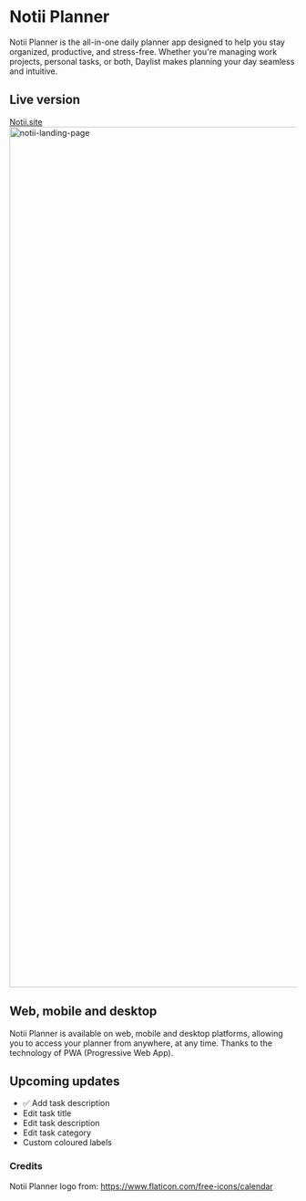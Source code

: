 # Notii Planner
Notii Planner is the all-in-one daily planner app designed to help you stay organized, productive, and stress-free. Whether you're managing work projects, personal tasks, or both, Daylist makes planning your day seamless and intuitive.

## Live version
[Notii.site](https://notii.site/)
<img width="1509" alt="notii-landing-page" src="https://github.com/kevinhellos/notii-planner/assets/126497052/c4911797-7739-4399-8ac5-a2aae1837570">


## Web, mobile and desktop
Notii Planner is available on web, mobile and desktop platforms, allowing you to access your planner from anywhere, at any time. 
Thanks to the technology of PWA (Progressive Web App).

## Upcoming updates
- ✅ Add task description
- Edit task title
- Edit task description
- Edit task category
- Custom coloured labels

### Credits
Notii Planner logo from: https://www.flaticon.com/free-icons/calendar
